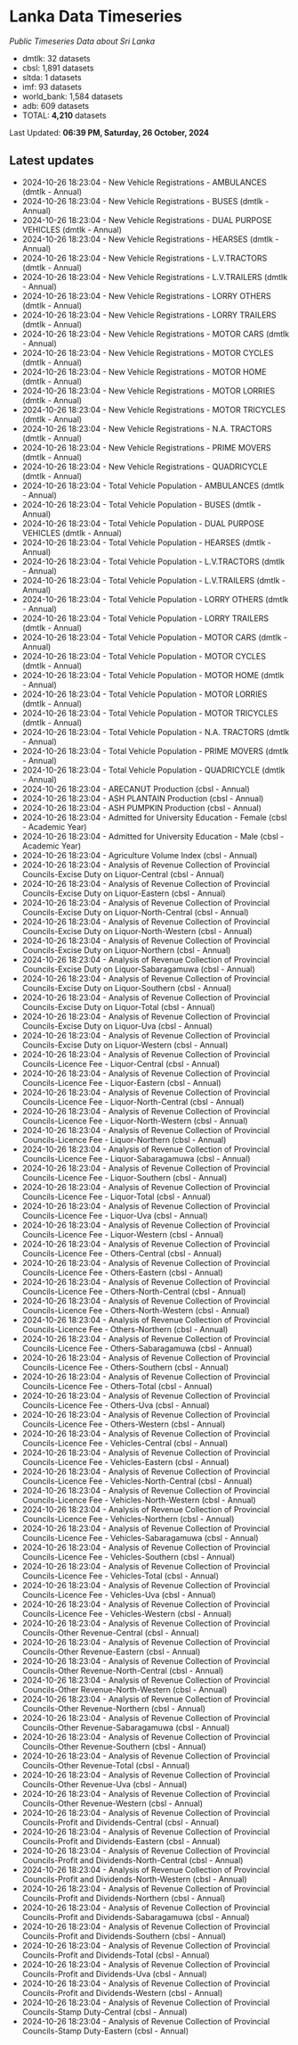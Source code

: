 # Lanka Data Timeseries
*Public Timeseries Data about Sri Lanka*

* dmtlk: 32 datasets
* cbsl: 1,891 datasets
* sltda: 1 datasets
* imf: 93 datasets
* world_bank: 1,584 datasets
* adb: 609 datasets
* TOTAL: **4,210** datasets

Last Updated: **06:39 PM, Saturday, 26 October, 2024**

## Latest updates

* 2024-10-26 18:23:04 - New Vehicle Registrations - AMBULANCES (dmtlk - Annual)
* 2024-10-26 18:23:04 - New Vehicle Registrations - BUSES (dmtlk - Annual)
* 2024-10-26 18:23:04 - New Vehicle Registrations - DUAL PURPOSE VEHICLES (dmtlk - Annual)
* 2024-10-26 18:23:04 - New Vehicle Registrations - HEARSES (dmtlk - Annual)
* 2024-10-26 18:23:04 - New Vehicle Registrations - L.V.TRACTORS (dmtlk - Annual)
* 2024-10-26 18:23:04 - New Vehicle Registrations - L.V.TRAILERS (dmtlk - Annual)
* 2024-10-26 18:23:04 - New Vehicle Registrations - LORRY OTHERS (dmtlk - Annual)
* 2024-10-26 18:23:04 - New Vehicle Registrations - LORRY TRAILERS (dmtlk - Annual)
* 2024-10-26 18:23:04 - New Vehicle Registrations - MOTOR CARS (dmtlk - Annual)
* 2024-10-26 18:23:04 - New Vehicle Registrations - MOTOR CYCLES (dmtlk - Annual)
* 2024-10-26 18:23:04 - New Vehicle Registrations - MOTOR HOME (dmtlk - Annual)
* 2024-10-26 18:23:04 - New Vehicle Registrations - MOTOR LORRIES (dmtlk - Annual)
* 2024-10-26 18:23:04 - New Vehicle Registrations - MOTOR TRICYCLES (dmtlk - Annual)
* 2024-10-26 18:23:04 - New Vehicle Registrations - N.A. TRACTORS (dmtlk - Annual)
* 2024-10-26 18:23:04 - New Vehicle Registrations - PRIME MOVERS (dmtlk - Annual)
* 2024-10-26 18:23:04 - New Vehicle Registrations - QUADRICYCLE (dmtlk - Annual)
* 2024-10-26 18:23:04 - Total Vehicle Population - AMBULANCES (dmtlk - Annual)
* 2024-10-26 18:23:04 - Total Vehicle Population - BUSES (dmtlk - Annual)
* 2024-10-26 18:23:04 - Total Vehicle Population - DUAL PURPOSE VEHICLES (dmtlk - Annual)
* 2024-10-26 18:23:04 - Total Vehicle Population - HEARSES (dmtlk - Annual)
* 2024-10-26 18:23:04 - Total Vehicle Population - L.V.TRACTORS (dmtlk - Annual)
* 2024-10-26 18:23:04 - Total Vehicle Population - L.V.TRAILERS (dmtlk - Annual)
* 2024-10-26 18:23:04 - Total Vehicle Population - LORRY OTHERS (dmtlk - Annual)
* 2024-10-26 18:23:04 - Total Vehicle Population - LORRY TRAILERS (dmtlk - Annual)
* 2024-10-26 18:23:04 - Total Vehicle Population - MOTOR CARS (dmtlk - Annual)
* 2024-10-26 18:23:04 - Total Vehicle Population - MOTOR CYCLES (dmtlk - Annual)
* 2024-10-26 18:23:04 - Total Vehicle Population - MOTOR HOME (dmtlk - Annual)
* 2024-10-26 18:23:04 - Total Vehicle Population - MOTOR LORRIES (dmtlk - Annual)
* 2024-10-26 18:23:04 - Total Vehicle Population - MOTOR TRICYCLES (dmtlk - Annual)
* 2024-10-26 18:23:04 - Total Vehicle Population - N.A. TRACTORS (dmtlk - Annual)
* 2024-10-26 18:23:04 - Total Vehicle Population - PRIME MOVERS (dmtlk - Annual)
* 2024-10-26 18:23:04 - Total Vehicle Population - QUADRICYCLE (dmtlk - Annual)
* 2024-10-26 18:23:04 - ARECANUT Production (cbsl - Annual)
* 2024-10-26 18:23:04 - ASH PLANTAIN Production (cbsl - Annual)
* 2024-10-26 18:23:04 - ASH PUMPKIN Production (cbsl - Annual)
* 2024-10-26 18:23:04 - Admitted for University Education - Female (cbsl - Academic Year)
* 2024-10-26 18:23:04 - Admitted for University Education - Male (cbsl - Academic Year)
* 2024-10-26 18:23:04 - Agriculture Volume Index (cbsl - Annual)
* 2024-10-26 18:23:04 - Analysis of Revenue Collection of Provincial Councils-Excise Duty on Liquor-Central (cbsl - Annual)
* 2024-10-26 18:23:04 - Analysis of Revenue Collection of Provincial Councils-Excise Duty on Liquor-Eastern (cbsl - Annual)
* 2024-10-26 18:23:04 - Analysis of Revenue Collection of Provincial Councils-Excise Duty on Liquor-North-Central (cbsl - Annual)
* 2024-10-26 18:23:04 - Analysis of Revenue Collection of Provincial Councils-Excise Duty on Liquor-North-Western (cbsl - Annual)
* 2024-10-26 18:23:04 - Analysis of Revenue Collection of Provincial Councils-Excise Duty on Liquor-Northern (cbsl - Annual)
* 2024-10-26 18:23:04 - Analysis of Revenue Collection of Provincial Councils-Excise Duty on Liquor-Sabaragamuwa (cbsl - Annual)
* 2024-10-26 18:23:04 - Analysis of Revenue Collection of Provincial Councils-Excise Duty on Liquor-Southern (cbsl - Annual)
* 2024-10-26 18:23:04 - Analysis of Revenue Collection of Provincial Councils-Excise Duty on Liquor-Total (cbsl - Annual)
* 2024-10-26 18:23:04 - Analysis of Revenue Collection of Provincial Councils-Excise Duty on Liquor-Uva (cbsl - Annual)
* 2024-10-26 18:23:04 - Analysis of Revenue Collection of Provincial Councils-Excise Duty on Liquor-Western (cbsl - Annual)
* 2024-10-26 18:23:04 - Analysis of Revenue Collection of Provincial Councils-Licence Fee - Liquor-Central (cbsl - Annual)
* 2024-10-26 18:23:04 - Analysis of Revenue Collection of Provincial Councils-Licence Fee - Liquor-Eastern (cbsl - Annual)
* 2024-10-26 18:23:04 - Analysis of Revenue Collection of Provincial Councils-Licence Fee - Liquor-North-Central (cbsl - Annual)
* 2024-10-26 18:23:04 - Analysis of Revenue Collection of Provincial Councils-Licence Fee - Liquor-North-Western (cbsl - Annual)
* 2024-10-26 18:23:04 - Analysis of Revenue Collection of Provincial Councils-Licence Fee - Liquor-Northern (cbsl - Annual)
* 2024-10-26 18:23:04 - Analysis of Revenue Collection of Provincial Councils-Licence Fee - Liquor-Sabaragamuwa (cbsl - Annual)
* 2024-10-26 18:23:04 - Analysis of Revenue Collection of Provincial Councils-Licence Fee - Liquor-Southern (cbsl - Annual)
* 2024-10-26 18:23:04 - Analysis of Revenue Collection of Provincial Councils-Licence Fee - Liquor-Total (cbsl - Annual)
* 2024-10-26 18:23:04 - Analysis of Revenue Collection of Provincial Councils-Licence Fee - Liquor-Uva (cbsl - Annual)
* 2024-10-26 18:23:04 - Analysis of Revenue Collection of Provincial Councils-Licence Fee - Liquor-Western (cbsl - Annual)
* 2024-10-26 18:23:04 - Analysis of Revenue Collection of Provincial Councils-Licence Fee - Others-Central (cbsl - Annual)
* 2024-10-26 18:23:04 - Analysis of Revenue Collection of Provincial Councils-Licence Fee - Others-Eastern (cbsl - Annual)
* 2024-10-26 18:23:04 - Analysis of Revenue Collection of Provincial Councils-Licence Fee - Others-North-Central (cbsl - Annual)
* 2024-10-26 18:23:04 - Analysis of Revenue Collection of Provincial Councils-Licence Fee - Others-North-Western (cbsl - Annual)
* 2024-10-26 18:23:04 - Analysis of Revenue Collection of Provincial Councils-Licence Fee - Others-Northern (cbsl - Annual)
* 2024-10-26 18:23:04 - Analysis of Revenue Collection of Provincial Councils-Licence Fee - Others-Sabaragamuwa (cbsl - Annual)
* 2024-10-26 18:23:04 - Analysis of Revenue Collection of Provincial Councils-Licence Fee - Others-Southern (cbsl - Annual)
* 2024-10-26 18:23:04 - Analysis of Revenue Collection of Provincial Councils-Licence Fee - Others-Total (cbsl - Annual)
* 2024-10-26 18:23:04 - Analysis of Revenue Collection of Provincial Councils-Licence Fee - Others-Uva (cbsl - Annual)
* 2024-10-26 18:23:04 - Analysis of Revenue Collection of Provincial Councils-Licence Fee - Others-Western (cbsl - Annual)
* 2024-10-26 18:23:04 - Analysis of Revenue Collection of Provincial Councils-Licence Fee - Vehicles-Central (cbsl - Annual)
* 2024-10-26 18:23:04 - Analysis of Revenue Collection of Provincial Councils-Licence Fee - Vehicles-Eastern (cbsl - Annual)
* 2024-10-26 18:23:04 - Analysis of Revenue Collection of Provincial Councils-Licence Fee - Vehicles-North-Central (cbsl - Annual)
* 2024-10-26 18:23:04 - Analysis of Revenue Collection of Provincial Councils-Licence Fee - Vehicles-North-Western (cbsl - Annual)
* 2024-10-26 18:23:04 - Analysis of Revenue Collection of Provincial Councils-Licence Fee - Vehicles-Northern (cbsl - Annual)
* 2024-10-26 18:23:04 - Analysis of Revenue Collection of Provincial Councils-Licence Fee - Vehicles-Sabaragamuwa (cbsl - Annual)
* 2024-10-26 18:23:04 - Analysis of Revenue Collection of Provincial Councils-Licence Fee - Vehicles-Southern (cbsl - Annual)
* 2024-10-26 18:23:04 - Analysis of Revenue Collection of Provincial Councils-Licence Fee - Vehicles-Total (cbsl - Annual)
* 2024-10-26 18:23:04 - Analysis of Revenue Collection of Provincial Councils-Licence Fee - Vehicles-Uva (cbsl - Annual)
* 2024-10-26 18:23:04 - Analysis of Revenue Collection of Provincial Councils-Licence Fee - Vehicles-Western (cbsl - Annual)
* 2024-10-26 18:23:04 - Analysis of Revenue Collection of Provincial Councils-Other Revenue-Central (cbsl - Annual)
* 2024-10-26 18:23:04 - Analysis of Revenue Collection of Provincial Councils-Other Revenue-Eastern (cbsl - Annual)
* 2024-10-26 18:23:04 - Analysis of Revenue Collection of Provincial Councils-Other Revenue-North-Central (cbsl - Annual)
* 2024-10-26 18:23:04 - Analysis of Revenue Collection of Provincial Councils-Other Revenue-North-Western (cbsl - Annual)
* 2024-10-26 18:23:04 - Analysis of Revenue Collection of Provincial Councils-Other Revenue-Northern (cbsl - Annual)
* 2024-10-26 18:23:04 - Analysis of Revenue Collection of Provincial Councils-Other Revenue-Sabaragamuwa (cbsl - Annual)
* 2024-10-26 18:23:04 - Analysis of Revenue Collection of Provincial Councils-Other Revenue-Southern (cbsl - Annual)
* 2024-10-26 18:23:04 - Analysis of Revenue Collection of Provincial Councils-Other Revenue-Total (cbsl - Annual)
* 2024-10-26 18:23:04 - Analysis of Revenue Collection of Provincial Councils-Other Revenue-Uva (cbsl - Annual)
* 2024-10-26 18:23:04 - Analysis of Revenue Collection of Provincial Councils-Other Revenue-Western (cbsl - Annual)
* 2024-10-26 18:23:04 - Analysis of Revenue Collection of Provincial Councils-Profit and Dividends-Central (cbsl - Annual)
* 2024-10-26 18:23:04 - Analysis of Revenue Collection of Provincial Councils-Profit and Dividends-Eastern (cbsl - Annual)
* 2024-10-26 18:23:04 - Analysis of Revenue Collection of Provincial Councils-Profit and Dividends-North-Central (cbsl - Annual)
* 2024-10-26 18:23:04 - Analysis of Revenue Collection of Provincial Councils-Profit and Dividends-North-Western (cbsl - Annual)
* 2024-10-26 18:23:04 - Analysis of Revenue Collection of Provincial Councils-Profit and Dividends-Northern (cbsl - Annual)
* 2024-10-26 18:23:04 - Analysis of Revenue Collection of Provincial Councils-Profit and Dividends-Sabaragamuwa (cbsl - Annual)
* 2024-10-26 18:23:04 - Analysis of Revenue Collection of Provincial Councils-Profit and Dividends-Southern (cbsl - Annual)
* 2024-10-26 18:23:04 - Analysis of Revenue Collection of Provincial Councils-Profit and Dividends-Total (cbsl - Annual)
* 2024-10-26 18:23:04 - Analysis of Revenue Collection of Provincial Councils-Profit and Dividends-Uva (cbsl - Annual)
* 2024-10-26 18:23:04 - Analysis of Revenue Collection of Provincial Councils-Profit and Dividends-Western (cbsl - Annual)
* 2024-10-26 18:23:04 - Analysis of Revenue Collection of Provincial Councils-Stamp Duty-Central (cbsl - Annual)
* 2024-10-26 18:23:04 - Analysis of Revenue Collection of Provincial Councils-Stamp Duty-Eastern (cbsl - Annual)